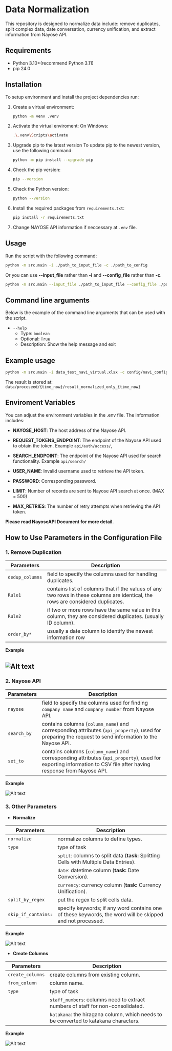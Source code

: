 # Data Normalization

This repository is designed to normalize data include: remove duplicates, split complex data, date conversation, currency unification, and extract information from Nayose API.

## Requirements
 - Python 3.10+(recommend Python 3.11)
 - pip 24.0

## Installation

To setup environment and install the project dependencies run:

1. Create a virtual environment:
   ```sh
   python -m venv .venv
   ```

2. Activate the virtual enviroment:
   On Windows:
   ```sh
   .\.venv\Scripts\activate
   ```

3. Upgrade pip to the latest version
   To update pip to the newest version, use the following command:
   ```bash
   python -m pip install --upgrade pip
   ```

4. Check the pip version:
   ```bash
   pip --version
   ```

5. Check the Python version:
   ```bash
   python --version
   ```

6. Install the required packages from `requirements.txt`:
   ```bash
   pip install -r requirements.txt
   ```

7. Change NAYOSE API information if neccessary at ```.env``` file.

## Usage

Run the script with the following command:

```bash
python -m src.main -i ./path_to_input_file -c ./path_to_config
```

Or you can use **--input_file** rather than **-i** and **--config_file** rather than **-c**.
```bash
python -m src.main --input_file ./path_to_input_file --config_file ./path_to_config
```

## Command line arguments

 Below is the example of the command line arguments that can be used with the script.

- `--help`
   - Type: `boolean`
   - Optional: `True`
   - Description: Show the help message and exit

## Example usage

```bash
python -m src.main -i data_test_navi_virtual.xlsx -c config/navi_config.yaml
```
The result is stored at: ```data/proceseed/{time_now}/result_normalized_only_{time_now}```

## Enviroment Variables
You can adjust the environment variables in the .env file. The information includes:



- **NAYOSE_HOST**: The host address of the Nayose API.

- **REQUEST_TOKENS_ENDPOINT**: The endpoint of the Nayose API used to obtain the token. Example `api/auth/access/`,

- **SEARCH_ENDPOINT**: The endpoint of the Nayose API used for search functionality. Example `api/search/`

- **USER_NAME**: Invalid username used to retrieve the API token.

- **PASSWORD**: Corresponding password.

- **LIMIT**: Number of records are sent to Nayose API search at once. (MAX = 500)

- **MAX_RETRIES**: The number of retry attempts when retrieving the API token.

**Please read NayoseAPI Document for more detail.**

## How to Use Parameters in the Configuration File

### 1. **Remove Duplication**

| Parameters | Description |
| --- | --- |
| `dedup_columns` | field to specify the columns used for handling duplicates. |
| `Rule1` | contains list of columns that if the values of any two rows in these columns are identical, the rows are considered duplicates. |
| `Rule2` | if two or more rows have the same value in this column, they are considered duplicates. (usually ID column). |
| `order_by*` | usually a date column to identify the newest information row |

**Example**

![Alt text](assets/remove_duplication_example.png)
----------------------------------------

###  2. **Nayose API**

| Parameters | Description |
| --- | --- |
| `nayose` | field to specify the columns used for finding ```company name``` and ```company number``` from Nayose API. |
| `search_by` | contains columns (```column_name```) and corresponding attributes (```api_property```), used for preparing the request to send information to the Nayose API. |
| `set_to` | contains columns (```column_name```) and corresponding attributes (```api_property```), used for exporting information to CSV file after having response from Nayose API. |

**Example**

![Alt text](assets/nayose_example.png)

###  3. **Other Parameters**

-  **Normalize**

| Parameters | Description |
| --- | --- |
| `normalize` | normalize columns to define types. |
| `type` | type of task |
|  | ```split```:  columns to split data (**task:** Splitting Cells with Multiple Data Entries). |
|  | ```date```:  datetime column (**task:** Date Conversion). |
|  | ```currency```:  currency column (**task:** Currency Unification). |
| `split_by_regex` | put the regex to split cells data. |
| `skip_if_contains:` | specify keywords; if any word contains one of these keywords, the word will be skipped and not processed.  |

**Example**

![Alt text](assets/normalize_example.png)

- **Create Columns**

| Parameters | Description |
| --- | --- |
| `create_columns` | create columns from existing column. |
| `from_column` | column name. |
| `type` | type of task |
|  | ```staff_numbers```:  columns need to extract numbers of staff for non-consolidated. |
|  | ```katakana```:  the hiragana column, which needs to be converted to katakana characters. |

**Example**

![Alt text](assets/create_column_example.png)